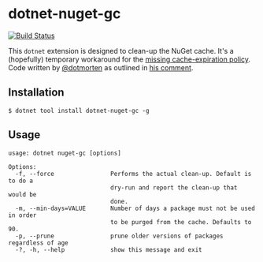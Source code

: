 # dotnet-nuget-gc

[![Build Status](https://terrajobst.visualstudio.com/dotnet-nuget-gc/_apis/build/status/terrajobst.dotnet-nuget-gc?branchName=master)](https://terrajobst.visualstudio.com/dotnet-nuget-gc/_build/latest?definitionId=15)

This `dotnet` extension is designed to clean-up the NuGet cache. It's a
(hopefully) temporary workaround for the [missing cache-expiration
policy][nuget-issue]. Code written by [@dotmorten] as outlined in [his
comment][code-origin].

[@dotmorten]: https://github.com/dotMorten
[nuget-issue]: https://github.com/NuGet/Home/issues/4980
[code-origin]: https://github.com/NuGet/Home/issues/4980#issuecomment-432512640

## Installation

    $ dotnet tool install dotnet-nuget-gc -g

## Usage

    usage: dotnet nuget-gc [options]

    Options:
      -f, --force                Performs the actual clean-up. Default is to do a
                                 dry-run and report the clean-up that would be
                                 done.
      -m, --min-days=VALUE       Number of days a package must not be used in order
                                 to be purged from the cache. Defaults to 90.
      -p, --prune                prune older versions of packages regardless of age
      -?, -h, --help             show this message and exit

